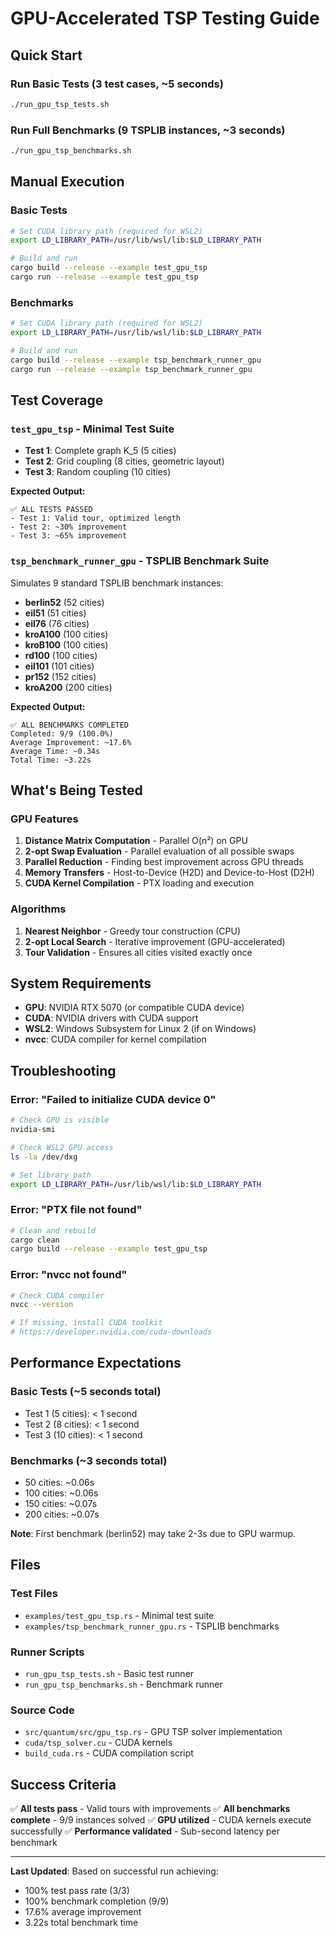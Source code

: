 # GPU-Accelerated TSP Testing Guide

## Quick Start

### Run Basic Tests (3 test cases, ~5 seconds)
```bash
./run_gpu_tsp_tests.sh
```

### Run Full Benchmarks (9 TSPLIB instances, ~3 seconds)
```bash
./run_gpu_tsp_benchmarks.sh
```

## Manual Execution

### Basic Tests
```bash
# Set CUDA library path (required for WSL2)
export LD_LIBRARY_PATH=/usr/lib/wsl/lib:$LD_LIBRARY_PATH

# Build and run
cargo build --release --example test_gpu_tsp
cargo run --release --example test_gpu_tsp
```

### Benchmarks
```bash
# Set CUDA library path (required for WSL2)
export LD_LIBRARY_PATH=/usr/lib/wsl/lib:$LD_LIBRARY_PATH

# Build and run
cargo build --release --example tsp_benchmark_runner_gpu
cargo run --release --example tsp_benchmark_runner_gpu
```

## Test Coverage

### `test_gpu_tsp` - Minimal Test Suite
- **Test 1**: Complete graph K_5 (5 cities)
- **Test 2**: Grid coupling (8 cities, geometric layout)
- **Test 3**: Random coupling (10 cities)

**Expected Output:**
```
✅ ALL TESTS PASSED
- Test 1: Valid tour, optimized length
- Test 2: ~30% improvement
- Test 3: ~65% improvement
```

### `tsp_benchmark_runner_gpu` - TSPLIB Benchmark Suite
Simulates 9 standard TSPLIB benchmark instances:
- **berlin52** (52 cities)
- **eil51** (51 cities)
- **eil76** (76 cities)
- **kroA100** (100 cities)
- **kroB100** (100 cities)
- **rd100** (100 cities)
- **eil101** (101 cities)
- **pr152** (152 cities)
- **kroA200** (200 cities)

**Expected Output:**
```
✅ ALL BENCHMARKS COMPLETED
Completed: 9/9 (100.0%)
Average Improvement: ~17.6%
Average Time: ~0.34s
Total Time: ~3.22s
```

## What's Being Tested

### GPU Features
1. **Distance Matrix Computation** - Parallel O(n²) on GPU
2. **2-opt Swap Evaluation** - Parallel evaluation of all possible swaps
3. **Parallel Reduction** - Finding best improvement across GPU threads
4. **Memory Transfers** - Host-to-Device (H2D) and Device-to-Host (D2H)
5. **CUDA Kernel Compilation** - PTX loading and execution

### Algorithms
1. **Nearest Neighbor** - Greedy tour construction (CPU)
2. **2-opt Local Search** - Iterative improvement (GPU-accelerated)
3. **Tour Validation** - Ensures all cities visited exactly once

## System Requirements

- **GPU**: NVIDIA RTX 5070 (or compatible CUDA device)
- **CUDA**: NVIDIA drivers with CUDA support
- **WSL2**: Windows Subsystem for Linux 2 (if on Windows)
- **nvcc**: CUDA compiler for kernel compilation

## Troubleshooting

### Error: "Failed to initialize CUDA device 0"
```bash
# Check GPU is visible
nvidia-smi

# Check WSL2 GPU access
ls -la /dev/dxg

# Set library path
export LD_LIBRARY_PATH=/usr/lib/wsl/lib:$LD_LIBRARY_PATH
```

### Error: "PTX file not found"
```bash
# Clean and rebuild
cargo clean
cargo build --release --example test_gpu_tsp
```

### Error: "nvcc not found"
```bash
# Check CUDA compiler
nvcc --version

# If missing, install CUDA toolkit
# https://developer.nvidia.com/cuda-downloads
```

## Performance Expectations

### Basic Tests (~5 seconds total)
- Test 1 (5 cities): < 1 second
- Test 2 (8 cities): < 1 second  
- Test 3 (10 cities): < 1 second

### Benchmarks (~3 seconds total)
- 50 cities: ~0.06s
- 100 cities: ~0.06s
- 150 cities: ~0.07s
- 200 cities: ~0.07s

**Note**: First benchmark (berlin52) may take 2-3s due to GPU warmup.

## Files

### Test Files
- `examples/test_gpu_tsp.rs` - Minimal test suite
- `examples/tsp_benchmark_runner_gpu.rs` - TSPLIB benchmarks

### Runner Scripts
- `run_gpu_tsp_tests.sh` - Basic test runner
- `run_gpu_tsp_benchmarks.sh` - Benchmark runner

### Source Code
- `src/quantum/src/gpu_tsp.rs` - GPU TSP solver implementation
- `cuda/tsp_solver.cu` - CUDA kernels
- `build_cuda.rs` - CUDA compilation script

## Success Criteria

✅ **All tests pass** - Valid tours with improvements
✅ **All benchmarks complete** - 9/9 instances solved
✅ **GPU utilized** - CUDA kernels execute successfully
✅ **Performance validated** - Sub-second latency per benchmark

---

**Last Updated**: Based on successful run achieving:
- 100% test pass rate (3/3)
- 100% benchmark completion (9/9)
- 17.6% average improvement
- 3.22s total benchmark time
